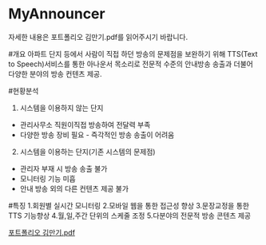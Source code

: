 # MyAnnouncer 

자세한 내용은 포트폴리오 김만기.pdf를 읽어주시기 바랍니다.

#개요
아파트 단지 등에서 사람이 직접 하던 방송의 문제점을 보완하기 위해 TTS(Text to Speech)서비스를 통한 
아나운서 목소리로 전문적 수준의 안내방송 송출과 더불어 다양한 분야의 방송 컨텐츠 제공.

#현황분석
1. 시스템을 이용하지 않는 단지 
 - 관리사무소 직원이직접 방송하여 전달력 부족 
 - 다양한 방송 장비 필요 - 즉각적인 방송 송출이 어려움
2. 시스템을 이용하는 단지(기존 시스템의 문제점) 
 - 관리자 부재 시 방송 송출 불가 
 - 모니터링 기능 미흡 
 - 안내 방송 외의 다른 컨텐츠 제공 불가

#특징
 1.회원별 실시간 모니터링
 2.모바일 웹을 통한 접근성 향상
 3.문장교정을 통한 TTS 기능향상
 4.월,일,주간 단위의 스케줄 조정
 5.다분야의 전문적 방송 콘텐츠 제공

[포트폴리오 김만기.pdf](https://github.com/Kmmanki/MyAnnouncer/files/3986342/default.pdf)
